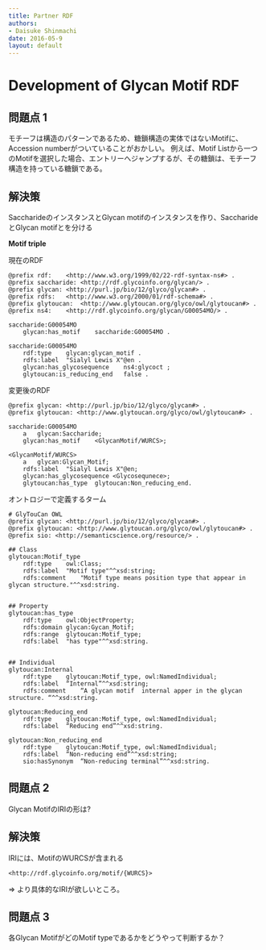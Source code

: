 ```yaml
---
title: Partner RDF
authors:
- Daisuke Shinmachi
date: 2016-05-9
layout: default
---
```


# Development of Glycan Motif RDF

## 問題点 1

モチーフは構造のパターンであるため、糖鎖構造の実体ではないMotifに、Accession numberがついていることがおかしい。
例えば、Motif Listから一つのMotifを選択した場合、エントリーへジャンプするが、その糖鎖は、モチーフ構造を持っている糖鎖である。


## 解決策

SaccharideのインスタンスとGlycan motifのインスタンスを作り、SaccharideとGlycan motifとを分ける


**Motif triple**

現在のRDF

```
@prefix rdf:	<http://www.w3.org/1999/02/22-rdf-syntax-ns#> .
@prefix saccharide:	<http://rdf.glycoinfo.org/glycan/> .
@prefix glycan:	<http://purl.jp/bio/12/glyco/glycan#> .
@prefix rdfs:	<http://www.w3.org/2000/01/rdf-schema#> .
@prefix glytoucan:	<http://www.glytoucan.org/glyco/owl/glytoucan#> .
@prefix ns4:	<http://rdf.glycoinfo.org/glycan/G00054MO/> .

saccharide:G00054MO	
	glycan:has_motif	saccharide:G00054MO .

saccharide:G00054MO	
	rdf:type	glycan:glycan_motif .
	rdfs:label	"Sialyl Lewis X"@en .
	glycan:has_glycosequence	ns4:glycoct ;
	glytoucan:is_reducing_end	false .
```


変更後のRDF

```
@prefix glycan: <http://purl.jp/bio/12/glyco/glycan#> .
@prefix glytoucan: <http://www.glytoucan.org/glyco/owl/glytoucan#> .

saccharide:G00054MO	
	a	glycan:Saccharide;
	glycan:has_motif	<GlycanMotif/WURCS>;

<GlycanMotif/WURCS> 
	a	glycan:Glycan_Motif;
	rdfs:label	"Sialyl Lewis X"@en;
	glycan:has_glycosequence <Glycosequnece>;
	glytoucan:has_type	glytoucan:Non_reducing_end.
```



オントロジーで定義するターム

```
# GlyTouCan OWL
@prefix glycan: <http://purl.jp/bio/12/glyco/glycan#> .
@prefix glytoucan: <http://www.glytoucan.org/glyco/owl/glytoucan#> .
@prefix sio: <http://semanticscience.org/resource/> . 

## Class
glytoucan:Motif_type
	rdf:type	owl:Class;
	rdfs:label	"Motif type"^^xsd:string;
	rdfs:comment	"Motif type means position type that appear in glycan structure."^^xsd:string.


## Property
glytoucan:has_type
	rdf:type	owl:ObjectProperty;
	rdfs:domain	glycan:Gycan_Motif;
	rdfs:range	glytoucan:Motif_type;
	rdfs:label	"has type"^^xsd:string.


## Individual
glytoucan:Internal 
	rdf:type	glytoucan:Motif_type, owl:NamedIndividual;
	rdfs:label	“Internal”^^xsd:string;
	rdfs:comment	“A glycan motif  internal apper in the glycan structure. “^^xsd:string.

glytoucan:Reducing_end
	rdf:type	glytoucan:Motif_type, owl:NamedIndividual;
	rdfs:label	“Reducing end”^^xsd:string.

glytoucan:Non_reducing_end
	rdf:type	glytoucan:Motif_type, owl:NamedIndividual;
	rdfs:label	“Non-reducing end”^^xsd:string;
	sio:hasSynonym	“Non-reducing terminal”^^xsd:string.
```



## 問題点 2

Glycan MotifのIRIの形は?


## 解決策

IRIには、MotifのWURCSが含まれる

`<http://rdf.glycoinfo.org/motif/{WURCS}>`

=> より具体的なIRIが欲しいところ。




## 問題点 3

各Glycan MotifがどのMotif typeであるかをどうやって判断するか？






















